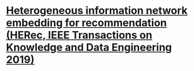 # [Heterogeneous information network embedding for recommendation (HERec, IEEE Transactions on Knowledge and Data Engineering 2019)](https://drive.google.com/file/d/1d-XJkAvyUtYaTNNF5DSg9BhmjUbbQJuh/view?usp=drivesdk)